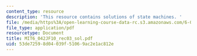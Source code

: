 ```yaml
---
content_type: resource
description: 'This resource contains solutions of state machines. '
file: /media/https%3A/open-learning-course-data-rc.s3.amazonaws.com/6-042j-mathematics-for-computer-science-fall-2010/53de72598d04039f51069ac2e1ac812e_MIT6_042JF10_rec03_sol.pdf
file_type: application/pdf
resourcetype: Document
title: MIT6_042JF10_rec03_sol.pdf
uid: 53de7259-8d04-039f-5106-9ac2e1ac812e
---
```

